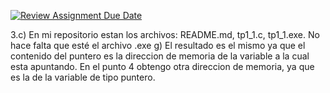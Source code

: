 [![Review Assignment Due Date](https://classroom.github.com/assets/deadline-readme-button-22041afd0340ce965d47ae6ef1cefeee28c7c493a6346c4f15d667ab976d596c.svg)](https://classroom.github.com/a/kl-E8VQf)

3.c) En mi repositorio estan los archivos: README.md, tp1_1.c, tp1_1.exe.
No hace falta que esté el archivo .exe
g) El resultado es el mismo ya que el contenido del puntero es la direccion de memoria de la variable a la cual esta apuntando. 
En el punto 4 obtengo otra direccion de memoria, ya que es la de la variable de tipo puntero.